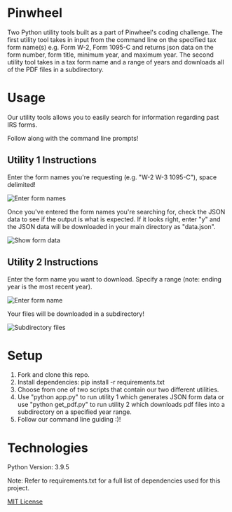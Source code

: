# Pinwheel

Two Python utility tools built as a part of Pinwheel's coding challenge. The first utility tool takes in input from the command line on the specified tax form name(s) e.g. Form W-2, Form 1095-C and returns json data on the form number, form title, minimum year, and maximum year. The second utility tool takes in a tax form name and a range of years and downloads all of the PDF files in a subdirectory.

# Usage

Our utility tools allows you to easily search for information regarding past IRS forms.

Follow along with the command line prompts!

## Utility 1 Instructions

Enter the form names you're requesting (e.g. "W-2 W-3 1095-C"), space delimited!

![Enter form names](https://i.imgur.com/73gb3RL.png)

Once you've entered the form names you're searching for, check the JSON data to see if the output is what is expected. If it looks right, enter "y" and the JSON data will be downloaded in your main directory as "data.json".

![Show form data](https://i.imgur.com/gQtARbg.png)

## Utility 2 Instructions

Enter the form name you want to download. Specify a range (note: ending year is the most recent year).

![Enter form name](https://i.imgur.com/QMUeqPH.png)

Your files will be downloaded in a subdirectory!

![Subdirectory files](https://i.imgur.com/YigHHrv.png)

# Setup

1. Fork and clone this repo.
2. Install dependencies: pip install -r requirements.txt
3. Choose from one of two scripts that contain our two different utilities.
4. Use "python app.py" to run utility 1 which generates JSON form data or use "python get_pdf.py" to run utility 2 which downloads pdf files into a subdirectory on a specified year range.
4. Follow our command line guiding :)!

# Technologies

Python Version: 3.9.5

Note: Refer to requirements.txt for a full list of dependencies used for this project.

[MIT License](https://github.com/kelvinlin97)
